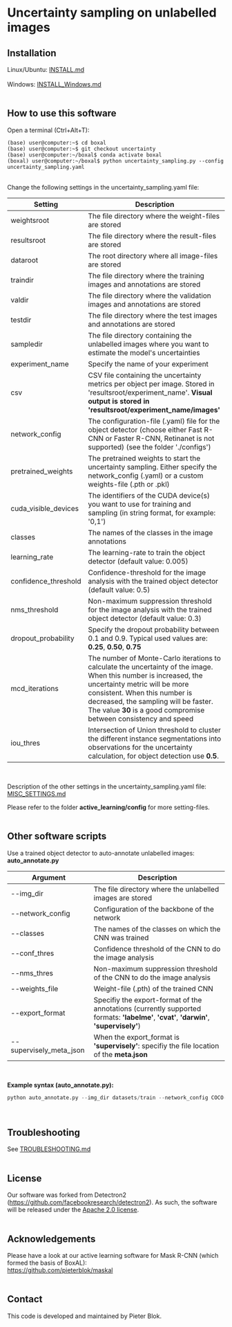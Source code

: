# Uncertainty sampling on unlabelled images

## Installation
Linux/Ubuntu: [INSTALL.md](INSTALL.md)<br/><br/>
Windows: [INSTALL_Windows.md](INSTALL_Windows.md)
<br/> <br/>

## How to use this software
Open a terminal (Ctrl+Alt+T):
```console
(base) user@computer:~$ cd boxal
(base) user@computer:~$ git checkout uncertainty
(base) user@computer:~/boxal$ conda activate boxal
(boxal) user@computer:~/boxal$ python uncertainty_sampling.py --config uncertainty_sampling.yaml
```
<br/>
Change the following settings in the uncertainty_sampling.yaml file: <br/>

| Setting        	| Description           														|
| ----------------------|---------------------------------------------------------------------------------------------------------------------------------------|
| weightsroot	        | The file directory where the weight-files are stored											|
| resultsroot		| The file directory where the result-files are stored 											|
| dataroot	 	| The root directory where all image-files are stored											|
| traindir	 	| The file directory where the training images and annotations are stored								|
| valdir	 	| The file directory where the validation images and annotations are stored								|
| testdir	 	| The file directory where the test images and annotations are stored									|
| sampledir	 	| The file directory containing the unlabelled images where you want to estimate the model's uncertainties				|
| experiment_name	| Specify the name of your experiment													|
| csv		 	| CSV file containing the uncertainty metrics per object per image. Stored in 'resultsroot/experiment_name'. **Visual output is stored in 'resultsroot/experiment_name/images'**				|
| network_config	| The configuration-file (.yaml) file for the object detector (choose either Fast R-CNN or Faster R-CNN, Retinanet is not supported) (see the folder './configs')																			|
| pretrained_weights	| The pretrained weights to start the uncertainty sampling. Either specify the network_config (.yaml) or a custom weights-file (.pth or .pkl)|
| cuda_visible_devices 	| The identifiers of the CUDA device(s) you want to use for training and sampling (in string format, for example: '0,1')		|
| classes	 	| The names of the classes in the image annotations											|
| learning_rate	 	| The learning-rate to train the object detector (default value: 0.005)									|
| confidence_threshold 	| Confidence-threshold for the image analysis with the trained object detector (default value: 0.5)					|
| nms_threshold 	| Non-maximum suppression threshold for the image analysis with the trained object detector (default value: 0.3)			|
| dropout_probability	| Specify the dropout probability between 0.1 and 0.9. Typical used values are: **0.25**, **0.50**, **0.75**				|
| mcd_iterations	| The number of Monte-Carlo iterations to calculate the uncertainty of the image. When this number is increased, the uncertainty metric will be more consistent. When this number is decreased, the sampling will be faster. The value **30** is a good compromise between consistency and speed	|
| iou_thres		| Intersection of Union threshold to cluster the different instance segmentations into observations for the uncertainty calculation, for object detection use **0.5**.																			|
<br/>

Description of the other settings in the uncertainty_sampling.yaml file: [MISC_SETTINGS.md](MISC_SETTINGS.md)
<br/>

Please refer to the folder **active_learning/config** for more setting-files. 
<br/> <br/>

## Other software scripts
Use a trained object detector to auto-annotate unlabelled images: **auto_annotate.py** <br/>

| Argument       	| Description           														|
| ----------------------|---------------------------------------------------------------------------------------------------------------------------------------|
| --img_dir	        | The file directory where the unlabelled images are stored										|
| --network_config	| Configuration of the backbone of the network												|
| --classes	 	| The names of the classes on which the CNN was trained											|
| --conf_thres	 	| Confidence threshold of the CNN to do the image analysis										|
| --nms_thres	 	| Non-maximum suppression threshold of the CNN to do the image analysis									|
| --weights_file 	| Weight-file (.pth) of the trained CNN													|
| --export_format	| Specifiy the export-format of the annotations (currently supported formats: **'labelme'**, **'cvat'**, **'darwin'**, **'supervisely'**)|
| --supervisely_meta_json| When the export_format is **'supervisely'**: specifiy the file location of the **meta.json**						|
<br/>

**Example syntax (auto_annotate.py):**
```python
python auto_annotate.py --img_dir datasets/train --network_config COCO-Detection/faster_rcnn_X_101_32x8d_FPN_3x.yaml --classes healthy damaged matured cateye headrot --conf_thres 0.5 --nms_thres 0.2 --weights_file weights/broccoli/model_final.pth --export_format labelme
```
<br/>

## Troubleshooting
See [TROUBLESHOOTING.md](TROUBLESHOOTING.md)
<br/> <br/>

## License
Our software was forked from Detectron2 (https://github.com/facebookresearch/detectron2). As such, the software will be released under the [Apache 2.0 license](LICENSE). <br/> <br/>

## Acknowledgements
Please have a look at our active learning software for Mask R-CNN (which formed the basis of BoxAL): <br/>
https://github.com/pieterblok/maskal<br/><br/>

## Contact
This code is developed and maintained by Pieter Blok. <br/> <br/>
